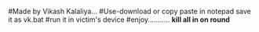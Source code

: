 #Made by Vikash Kalaliya...
#Use-download or copy paste in notepad save it as vk.bat
#run it in victim's device
#enjoy...........
************************kill all in on round************************
